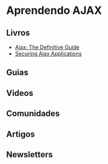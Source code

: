 # Aprendendo AJAX

## Livros
* [Ajax: The Definitive Guide](http://shop.oreilly.com/product/9780596528386.do)
* [Securing Ajax Applications](http://shop.oreilly.com/product/9780596529314.do)

## Guias

## Videos

## Comunidades

## Artigos

## Newsletters